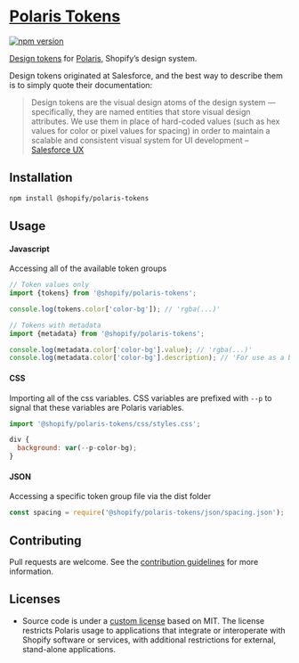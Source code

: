 # [Polaris Tokens](https://polaris.shopify.com/tokens/getting-started-with-tokens)

[![npm version](https://img.shields.io/npm/v/@shopify/polaris-tokens.svg?style=flat)](https://www.npmjs.com/package/@shopify/polaris-tokens)

[Design tokens](https://medium.com/eightshapes-llc/tokens-in-design-systems-25dd82d58421) for [Polaris](https://polaris.shopify.com), Shopify’s design system.

Design tokens originated at Salesforce, and the best way to describe them is to simply quote their documentation:

> Design tokens are the visual design atoms of the design system — specifically, they are named entities that store visual design attributes. We use them in place of hard-coded values (such as hex values for color or pixel values for spacing) in order to maintain a scalable and consistent visual system for UI development – [Salesforce UX](https://www.lightningdesignsystem.com/design-tokens/)

## Installation

```bash
npm install @shopify/polaris-tokens
```

## Usage

#### Javascript

Accessing all of the available token groups

```js
// Token values only
import {tokens} from '@shopify/polaris-tokens';

console.log(tokens.color['color-bg']); // 'rgba(...)'

// Tokens with metadata
import {metadata} from '@shopify/polaris-tokens';

console.log(metadata.color['color-bg'].value); // 'rgba(...)'
console.log(metadata.color['color-bg'].description); // 'For use as a background color, in components such as Page and Frame backgrounds.'
```

#### CSS

Importing all of the css variables. CSS variables are prefixed with `--p` to signal that these variables are Polaris variables.

```js
import '@shopify/polaris-tokens/css/styles.css';

div {
  background: var(--p-color-bg);
}
```

#### JSON

Accessing a specific token group file via the dist folder

```js
const spacing = require('@shopify/polaris-tokens/json/spacing.json');
```

## Contributing

Pull requests are welcome. See the [contribution guidelines](https://github.com/Shopify/polaris/blob/main/.github/CONTRIBUTING.md) for more information.

## Licenses

- Source code is under a [custom license](https://github.com/Shopify/polaris/blob/main/LICENSE.md) based on MIT. The license restricts Polaris usage to applications that integrate or interoperate with Shopify software or services, with additional restrictions for external, stand-alone applications.
